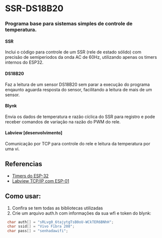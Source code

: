 # SSR-DS18B20
### Programa base para sistemas simples de controle de temperatura.
#### SSR
Inclui o código para controle de um SSR (rele de estado sólido) com precisão de semiperiodos da onda AC de 60Hz, utilizando apenas os timers internos do ESP32.
#### DS18B20
Faz a leitura de um sensor DS18B20 sem parar a execução do programa enqaunto aguarda resposta do sensor, facilitando a leitura de mais de um sensor.
#### Blynk
Envia os dados de temperatura e razão cíclica do SSR para registro e pode receber comandos
de variação na razão do PWM do rele.
#### Labview [desenvolvimento]
Comunicação por TCP para controle do rele e leitura da temperatura por uma vi.



## Referencias
- [Timers do ESP-32](https://diyprojects.io/esp32-timers-alarms-interrupts-arduino-code/)
- [Labview TCP/IP com ESP-01](https://youtu.be/s-s0ttA4c_4)


## Como usar:
 1. Confira se tem todas as bibliotecas utilizadas
 1. Crie um arquivo auth.h com informações da sua wfi e token do blynk:
```c++
 char auth[] = "sRLvg0_6tajytgTsB0oU-WCkTER6BNhH";
 char ssid[] = "Vivo Fibra 208";
 char pass[] = "senhadawifi";
```
